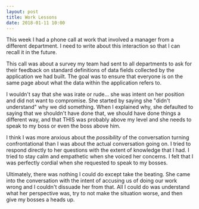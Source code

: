 ```yaml
---
layout: post
title: Work Lessons
date: 2018-01-11 10:00
---
```


This week I had a phone call at work that involved a manager from a different department.  I need to write about this interaction so that I can recall it in the future.

This call was about a survey my team had sent to all departments to ask for their feedback on standard definitions of data fields collected by the application we had built.  The goal was to ensure that everyone is on the same page about what the data within the application refers to.

I wouldn't say that she was irate or rude... she was intent on her position and did not want to compromise.  She started by saying she "didn't understand" why we did something.  When I explained why, she defaulted to saying that we shouldn't have done that, we should have done things a different way, and that THIS was probably above my level and she needs to speak to my boss or even the boss above him.

I think I was more anxious about the *possibility* of the conversation turning confrontational than I was about the actual conversation going on.  I tried to respond directly to her questions with the extent of knowledge that I had.  I tried to stay calm and empathetic when she voiced her concerns.  I felt that I was perfectly cordial when she requested to speak to my bosses.

Ultimately, there was nothing I could do except take the beating.  She came into the conversation with the intent of accusing us of doing our work wrong and I couldn't dissuade her from that.  All I could do was understand what her perspective was, try to not make the situation worse, and then give my bosses a heads up.
